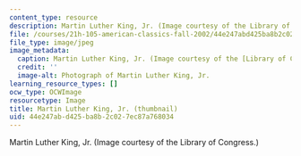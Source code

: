 ```yaml
---
content_type: resource
description: Martin Luther King, Jr. (Image courtesy of the Library of Congress.)
file: /courses/21h-105-american-classics-fall-2002/44e247abd425ba8b2c027ec87a768034_21h-105f02-th.jpg
file_type: image/jpeg
image_metadata:
  caption: Martin Luther King, Jr. (Image courtesy of the [Library of Congress](http://www.loc.gov/rr/print/).)
  credit: ''
  image-alt: Photograph of Martin Luther King, Jr.
learning_resource_types: []
ocw_type: OCWImage
resourcetype: Image
title: Martin Luther King, Jr. (thumbnail)
uid: 44e247ab-d425-ba8b-2c02-7ec87a768034
---
```

Martin Luther King, Jr. (Image courtesy of the Library of Congress.)